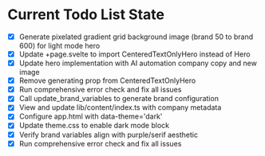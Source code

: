 <!-- DO NOT EDIT - Managed by todo_list tool -->
<!-- Updated: 2025-10-30T20:11:59.502Z -->

# Current Todo List State

- [x] Generate pixelated gradient grid background image (brand 50 to brand 600) for light mode hero
- [x] Update +page.svelte to import CenteredTextOnlyHero instead of Hero
- [x] Update hero implementation with AI automation company copy and new image
- [x] Remove generating prop from CenteredTextOnlyHero
- [x] Run comprehensive error check and fix all issues
- [x] Call update_brand_variables to generate brand configuration
- [x] View and update lib/content/index.ts with company metadata
- [x] Configure app.html with data-theme='dark'
- [x] Update theme.css to enable dark mode block
- [x] Verify brand variables align with purple/serif aesthetic
- [x] Run comprehensive error check and fix all issues

